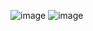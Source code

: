 ![image](https://github.com/trducloc/Spring/assets/109507062/45804057-942a-4a6d-9b5d-de663ff20a53)
![image](https://github.com/trducloc/Spring/assets/109507062/0464a383-192b-465f-ac7b-c9835614d24d)


